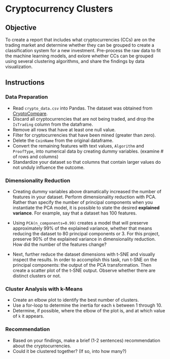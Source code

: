 # Cryptocurrency Clusters

## Objective
To create a report that includes what cryptocurrencies (CCs) are on the trading market and determine whether they can be grouped to create a classification system for a new investment. Pre-process the raw data to fit the machine learning models, and exlore whether CCs can be grouped using several clustering algorithms, and share the findings by data visualization.

## Instructions

### Data Preparation
* Read `crypto_data.csv` into Pandas. The dataset was obtained from [CryptoCompare](https://min-api.cryptocompare.com/data/all/coinlist).
* Discard all cryptocurrencies that are not being traded, and drop the `IsTrading` column from the dataframe.
* Remove all rows that have at least one null value.
* Filter for cryptocurrencies that have been mined (greater than zero).
* Delete the `CoinName` from the original dataframe.
* Convert the remaining features with text values, `Algorithm` and `ProofType`, into numerical data by creating dummy variables. (examine # of rows and columns)
* Standardize your dataset so that columns that contain larger values do not unduly influence the outcome.

### Dimensionality Reduction
* Creating dummy variables above dramatically increased the number of features in your dataset. Perform dimensionality reduction with PCA. Rather than specify the number of principal components when you instantiate the PCA model, it is possible to state the desired **explained variance**. For example, say that a dataset has 100 features. 

* Using `PCA(n_components=0.99)` creates a model that will preserve approximately 99% of the explained variance, whether that means reducing the dataset to 80 principal components or 3. For this project, preserve 90% of the explained variance in dimensionality reduction. How did the number of the features change?

* Next, further reduce the dataset dimensions with t-SNE and visually inspect the results. In order to accomplish this task, run t-SNE on the principal components: the output of the PCA transformation. Then create a scatter plot of the t-SNE output. Observe whether there are distinct clusters or not.

### Cluster Analysis with k-Means
* Create an elbow plot to identify the best number of clusters. 
* Use a for-loop to determine the inertia for each `k` between 1 through 10. 
* Determine, if possible, where the elbow of the plot is, and at which value of `k` it appears.

### Recommendation
* Based on your findings, make a brief (1-2 sentences) recommendation about the cryptocurrencies. 
* Could it be clustered together? (If so, into how many?) 

